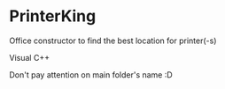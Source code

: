 # PrinterKing
Office constructor to find the best location for printer(-s)

Visual C++

Don't pay attention on main folder's name :D
